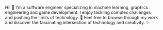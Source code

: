 Hi! 👋 I'm a software engineer specializing in machine learning, graphics engineering and game development. I enjoy tackling complex challenges and pushing the limits of technology. 🚀 Feel free to browse through my work and discover the fascinating intersection of technology and creativity. ✨